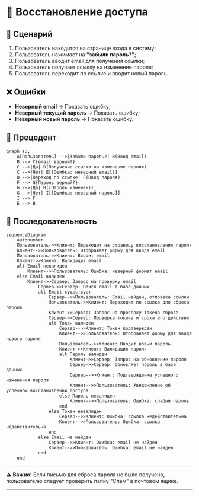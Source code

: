 # 🔐 Восстановление доступа

## 📜 Сценарий
1. Пользователь находится на странице входа в систему;
2. Пользователь нажимает на **"забыли пароль?"**;
3. Пользователь вводит email для получения ссылки;
4. Пользователь получает ссылку на изменение пароля;
5. Пользователь переходит по ссылке и вводит новый пароль.

## ❌ Ошибки
- **Неверный email** → Показать ошибку;
- **Неверный текущий пароль** → Показать ошибку;
- **Неверный новый пароль** → Показать ошибку.

## 🔷 Прецедент
```mermaid
graph TD;
    A[Пользователь] -->|Забыли пароль?| B(Ввод email)
    B --> C{email верный?}
    C -->|Да| D(Получение ссылки на изменение пароля)
    C -->|Нет| E[[Ошибка: неверный email]]
    D -->|Переход по ссылке| F(Ввод пароля)
    F --> G{Пароль верный?}
    G -->|Да| H((Пароль изменен))
    G -->|Нет| I[[Ошибка: неверный пароль]]
    I --> F
    E --> B
```

## 🔷 Последовательность

```mermaid
sequenceDiagram
    autonumber
    Пользователь->>Клиент: Переходит на страницу восстановления пароля
    Клиент-->>Пользователь: Отображает форму для ввода email
    Пользователь->>Клиент: Вводит email
    Клиент->>Клиент: Валидация email
    alt Email невалиден
        Клиент-->>Пользователь: Ошибка: неверный формат email
    else Email валиден
        Клиент->>Сервер: Запрос на проверку email
            Сервер->>Сервер: Поиск email в базе данных
            alt Email существует
                Сервер-->>Пользователь: Email найден, отправка ссылки
                Пользователь->>Клиент: Переходит по ссылке для сброса пароля
                Клиент->>Сервер: Запрос на проверку токена сброса
                Сервер->>Сервер: Проверка токена и срока его действия
                alt Токен валиден
                    Сервер-->>Клиент: Токен подтвержден
                    Клиент-->>Пользователь: Отображает форму для ввода нового пароля
                    Пользователь->>Клиент: Вводит новый пароль
                    Клиент->>Клиент: Валидация пароля
                    alt Пароль валиден
                        Клиент->>Сервер: Запрос на обновление пароля
                        Сервер->>Сервер: Обновляет пароль в базе данных
                        Сервер-->>Клиент: Подтверждение успешного изменения пароля
                        Клиент-->>Пользователь: Уведомление об успешном восстановлении доступа
                    else Пароль невалиден
                        Клиент-->>Пользователь: Ошибка: слабый пароль
                    end
                else Токен невалиден
                    Сервер-->>Клиент: Ошибка: ссылка недействительна
                    Клиент-->>Пользователь: Ошибка: ссылка недействительна
                end
            else Email не найден
                Сервер-->>Клиент: Ошибка: email не найден
                Клиент-->>Пользователь: Ошибка: email не найден
            end
    end
```

---

**⚠️ Важно!** Если письмо для сброса пароля не было получено, пользователю следует проверить папку "Спам" в почтовом ящике.

---
